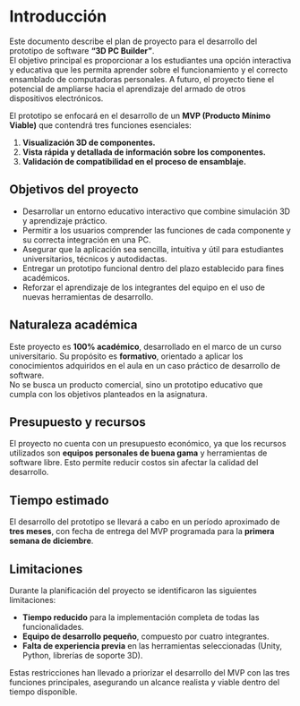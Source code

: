# Introducción

Este documento describe el plan de proyecto para el desarrollo del prototipo de software **“3D PC Builder”**.  
El objetivo principal es proporcionar a los estudiantes una opción interactiva y educativa que les permita aprender sobre el funcionamiento y el correcto ensamblado de computadoras personales. A futuro, el proyecto tiene el potencial de ampliarse hacia el aprendizaje del armado de otros dispositivos electrónicos.

El prototipo se enfocará en el desarrollo de un **MVP (Producto Mínimo Viable)** que contendrá tres funciones esenciales:  
1. **Visualización 3D de componentes.**  
2. **Vista rápida y detallada de información sobre los componentes.**  
3. **Validación de compatibilidad en el proceso de ensamblaje.**

## Objetivos del proyecto
- Desarrollar un entorno educativo interactivo que combine simulación 3D y aprendizaje práctico.  
- Permitir a los usuarios comprender las funciones de cada componente y su correcta integración en una PC.  
- Asegurar que la aplicación sea sencilla, intuitiva y útil para estudiantes universitarios, técnicos y autodidactas.  
- Entregar un prototipo funcional dentro del plazo establecido para fines académicos.  
- Reforzar el aprendizaje de los integrantes del equipo en el uso de nuevas herramientas de desarrollo.  

## Naturaleza académica
Este proyecto es **100% académico**, desarrollado en el marco de un curso universitario. Su propósito es **formativo**, orientado a aplicar los conocimientos adquiridos en el aula en un caso práctico de desarrollo de software.  
No se busca un producto comercial, sino un prototipo educativo que cumpla con los objetivos planteados en la asignatura.

## Presupuesto y recursos
El proyecto no cuenta con un presupuesto económico, ya que los recursos utilizados son **equipos personales de buena gama** y herramientas de software libre. Esto permite reducir costos sin afectar la calidad del desarrollo.

## Tiempo estimado
El desarrollo del prototipo se llevará a cabo en un período aproximado de **tres meses**, con fecha de entrega del MVP programada para la **primera semana de diciembre**.

## Limitaciones
Durante la planificación del proyecto se identificaron las siguientes limitaciones:  
- **Tiempo reducido** para la implementación completa de todas las funcionalidades.  
- **Equipo de desarrollo pequeño**, compuesto por cuatro integrantes.  
- **Falta de experiencia previa** en las herramientas seleccionadas (Unity, Python, librerías de soporte 3D).  

Estas restricciones han llevado a priorizar el desarrollo del MVP con las tres funciones principales, asegurando un alcance realista y viable dentro del tiempo disponible.
